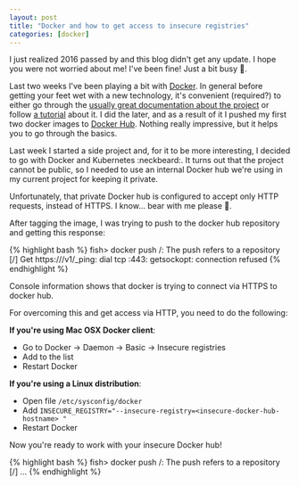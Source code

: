 ```yaml
---
layout: post
title: "Docker and how to get access to insecure registries"
categories: [docker]
---
```


I just realized 2016 passed by and this blog didn't get any update. I hope you were not worried about me! I've been fine! Just a bit busy :construction_worker:.

Last two weeks I've been playing a bit with [Docker](https://www.docker.com/). In general before getting your feet wet with a new technology, it's convenient (required?) to either go through the [usually great documentation about the project](https://docs.docker.com/) or follow [a tutorial](https://harishnarayanan.org/writing/kubernetes-django/) about it. I did the later, and as a result of it I pushed my first two docker images to [Docker Hub](https://hub.docker.com/r/juandebravo/). Nothing really impressive, but it helps you to go through the basics.

Last week I started a side project and, for it to be more interesting, I decided to go with Docker and Kubernetes :neckbeard:. It turns out that the project cannot be public, so I needed to use an internal Docker hub we're using in my current project for keeping it private.

Unfortunately, that private Docker hub is configured to accept only HTTP requests, instead of HTTPS. I know... bear with me please :pray:.

After tagging the image, I was trying to push to the docker hub repository and getting this response:

{% highlight bash %}
fish> docker push <insecure-docker-hub-hostname>/<image-name>:<image-tag>
The push refers to a repository [<insecure-docker-hub-hostname>/<image-name>]
Get https://<insecure-docker-hub-hostname>/v1/_ping: dial tcp <IP-address>:443: getsockopt: connection refused
{% endhighlight %}

Console information shows that docker is trying to connect via HTTPS to docker hub.

For overcoming this and get access via HTTP, you need to do the following:

**If you're using Mac OSX Docker client**:

* Go to Docker -> Daemon -> Basic -> Insecure registries
* Add <insecure-docker-hub-hostname> to the list
* Restart Docker

**If you're using a Linux distribution**:

* Open file `/etc/sysconfig/docker`
* Add `INSECURE_REGISTRY="--insecure-registry=<insecure-docker-hub-hostname> "`
* Restart Docker

Now you're ready to work with your insecure Docker hub!

{% highlight bash %}
fish> docker push <insecure-docker-hub-hostname>/<image-name>:<image-tag>
The push refers to a repository [<insecure-docker-hub-hostname>/<image-name>]
...
{% endhighlight %}
